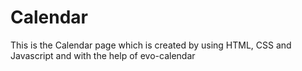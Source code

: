 # Calendar
This is the Calendar page which is created by using HTML, CSS and Javascript and with the help of evo-calendar
